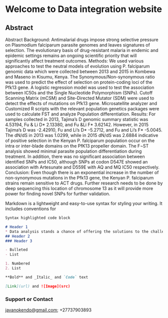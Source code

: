 # Welcome to Data integration website

## Abstract
Abstract
Background: Antimalarial drugs impose strong selective pressure on Plasmodium falciparum parasite genomes and leaves signatures of selection. The evolutionary basis of drug-resistant malaria in endemic and epidemic settings remains an ongoing scientific priority that will significantly affect treatment outcomes.
Methods: We used various approaches to test the neutral models of evolution using P. falciparum genomic data which were collected between 2013 and 2015 in Kombewa and Maseno in Kisumu, Kenya. The Synonymous/Non-synonymous ratio was used to predict the effect of selection on protein-coding loci of the Pfk13 gene. A logistic regression model was used to test the association between IC50s and the Single Nucleotide Polymorphism (SNPs). Cutoff Scanning Matrix (mCSM) and Site-Directed Mutator (SDM) were used to detect the effects of mutations on Pfk13 gene. Microsatellite analyzer and Customized R scripts with the relevant population genetics packages were used to calculate FST and analyze Population differentiation.
Results: For samples collected in 2013, Tajima’s D genomic summary statistic was 4.53194, Fu & Li D* 2.13380, and Fu &Li F* 3.62142. However, in 2015 Tajima’s D was -2.42910, Fu and Li’s D* -5.2712, and Fu and Li’s F* -5.0045. The dN/dS in 2013 was 1.0299, while in 2015 dN/dS was 2.6884 indicative of positive selection in the Kenyan P. falciparum population occur on the intra or inter-blade domains on the PfK13 propeller domain. The F¬ST analysis showed minimal parasite population differentiation during treatment. In addition, there was no significant association between identified SNPs and IC50, although SNPs at codon D547E showed an association with Artesunate and D559E with AQ and MQ IC50 respectively.
Conclusion: Even though there is an exponential increase in the number of non-synonymous mutations in the Pfk13 gene, the Kenyan P. falciparum strains remain sensitive to ACT drugs. Further research needs to be done by deep sequencing this location of chromosome 13 as it will provide more power for finding novel SNPs for further validation. 


Markdown is a lightweight and easy-to-use syntax for styling your writing. It includes conventions for

```markdown
Syntax highlighted code block

# Header 1
* Data analysis stands a chance of offering the solutions to the challenges that we current face in Africa
## Header 2
### Header 3

- Bulleted
- List

1. Numbered
2. List

**Bold** and _Italic_ and `Code` text

[Link](url) and ![Image](src)
```

### Support or Contact
javanokendo@gmail.com; +27737903893
